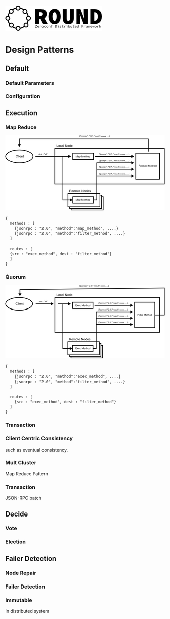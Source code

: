 ![round_logo](img/round_logo.png)

# Design Patterns

## Default

### Default Parameters

### Configuration

## Execution

### Map Reduce

![Map-Reduce](img/round_dp_mapreduce.png)

```
{
  methods : [
    {jsonrpc : "2.0", "method":"map_method", ....}
    {jsonrpc : "2.0", "method":"filter_method", ....}
  ]

  routes : [
  {src : "exec_method", dest : "filter_method"}
  ]
}
```

### Quorum

![Quorum  Pattern](img/round_dp_quorum.png)

```
{
  methods : [
    {jsonrpc : "2.0", "method":"exec_method", ....}
    {jsonrpc : "2.0", "method":"filter_method", ....}
  ]

  routes : [
    {src : "exec_method", dest : "filter_method"}
  ]
}
```

### Transaction

### Client Centric Consistency

such as eventual consistency.

### Mult Cluster

Map Reduce Pattern

### Transaction

JSON-RPC batch

## Decide

### Vote

### Election

## Failer Detection

### Node Repair

### Failer Detection

### Immutable

In distributed system
